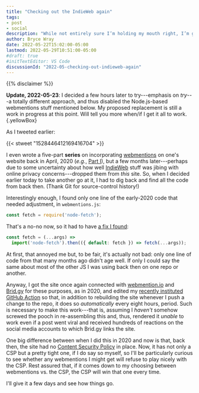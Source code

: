 ```yaml
---
title: "Checking out the IndieWeb again"
tags:
- post
- social
description: "While not entirely sure I’m holding my mouth right, I’m giving webmentions another try."
author: Bryce Wray
date: 2022-05-22T15:02:00-05:00
lastmod: 2022-05-29T10:51:00-05:00
#draft: true
#initTextEditor: VS Code
discussionId: "2022-05-checking-out-indieweb-again"
---
```


{{% disclaimer %}}
<br />

**Update, 2022-05-23**: I decided a few hours later to try---emphasis on *try*---a totally different approach, and thus disabled the Node.js-based webmentions stuff mentioned below. My proposed replacement is still a work in progress at this point. Will tell you more when/if I get it all to work.
{.yellowBox}

As I tweeted earlier:

{{< stweet "1528446412169416704" >}}

I even wrote a five-part **series** on incorporating [webmentions](https://indieweb.org/Webmention) on one's website back in April, 2020 (*e.g.*, [Part I](/posts/2020/04/webmentions-three-ssgs-1/)), but a few months later---perhaps due to some uncertainty about how well [IndieWeb](https://indieweb.org) stuff was jibing with online privacy concerns---dropped them from *this* site. So, when I decided earlier today to take another go at it, I had to dig back and find all the code from back then. (Thank Git for source-control history!)

Interestingly enough, I found only one line of the early-2020 code that needed adjustment, in `webmentions.js`:

```js
const fetch = require('node-fetch');
```

That's a no-no now, so it had to have [a fix I found](https://bobbyhadz.com/blog/javascript-error-err-require-esm-of-es-module-node-fetch):

```js
const fetch = (...args) =>
  import('node-fetch').then(({ default: fetch }) => fetch(...args));
```

At first, that annoyed me but, to be fair, it's actually not bad: only one line of code from that many months ago didn't age well. If only I could say the same about most of the other JS I was using back then on one repo or another.

Anyway, I got the site once again connected with [webmention.io](https://webmention.io) and [Brid.gy](https://brid.gy) for these purposes, as in 2020, and edited my [recently instituted GitHub Action](/posts/2022/05/using-dart-sass-hugo-github-actions-edition/) so that, in addition to rebuilding the site whenever I push a change to the repo, it does so *automatically* every eight hours, period. Such is necessary to make this work---that is, assuming I *haven't* somehow screwed the pooch in re-assembling this and, thus, rendered it *unable* to work even if a post went viral and received hundreds of reactions on the social media accounts to which Brid.gy links the site.

One big difference between when I did this in 2020 and now is that, back then, the site had no [Content Security Policy](https://content-security-policy.com) in place. Now, it has not only a CSP but a pretty tight one, if I do say so myself, so I'll be particularly curious to see whether any webmentions I might get will refuse to play nicely with the CSP. Rest assured that, if it comes down to my choosing between webmentions vs. the CSP, the CSP will win that one every time.

I'll give it a few days and see how things go.
